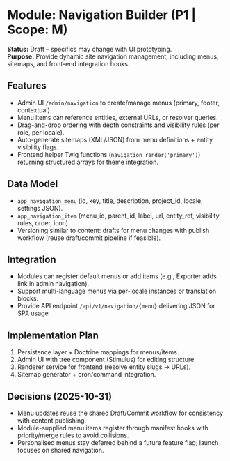 # Module: Navigation Builder (P1 | Scope: M)

**Status:** Draft – specifics may change with UI prototyping.  
**Purpose:** Provide dynamic site navigation management, including menus, sitemaps, and front-end integration hooks.

## Features
- Admin UI `/admin/navigation` to create/manage menus (primary, footer, contextual).
- Menu items can reference entities, external URLs, or resolver queries.
- Drag-and-drop ordering with depth constraints and visibility rules (per role, per locale).
- Auto-generate sitemaps (XML/JSON) from menu definitions + entity visibility flags.
- Frontend helper Twig functions (`navigation_render('primary')`) returning structured arrays for theme integration.

## Data Model
- `app_navigation_menu` (id, key, title, description, project_id, locale, settings JSON).
- `app_navigation_item` (menu_id, parent_id, label, url, entity_ref, visibility rules, order, icon).
- Versioning similar to content: drafts for menu changes with publish workflow (reuse draft/commit pipeline if feasible).

## Integration
- Modules can register default menus or add items (e.g., Exporter adds link in admin navigation).
- Support multi-language menus via per-locale instances or translation blocks.
- Provide API endpoint `/api/v1/navigation/{menu}` delivering JSON for SPA usage.

## Implementation Plan
1. Persistence layer + Doctrine mappings for menus/items.
2. Admin UI with tree component (Stimulus) for editing structure.
3. Renderer service for frontend (resolve entity slugs -> URLs).
4. Sitemap generator + cron/command integration.

## Decisions (2025-10-31)
- Menu updates reuse the shared Draft/Commit workflow for consistency with content publishing.
- Module-supplied menu items register through manifest hooks with priority/merge rules to avoid collisions.
- Personalised menus stay deferred behind a future feature flag; launch focuses on shared navigation.
